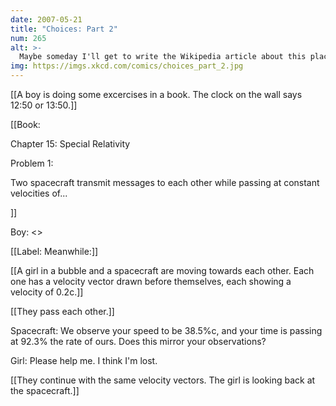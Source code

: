 ```yaml
---
date: 2007-05-21
title: "Choices: Part 2"
num: 265
alt: >-
  Maybe someday I'll get to write the Wikipedia article about this place!  Wait, damn, original research.
img: https://imgs.xkcd.com/comics/choices_part_2.jpg
---
```

[[A boy is doing some excercises in a book. The clock on the wall says 12:50 or 13:50.]]

[[Book:

Chapter 15: Special Relativity

Problem 1:

Two spacecraft transmit messages to each other while passing at constant velocities of...

]]

Boy: <<sigh>>

[[Label: Meanwhile:]]

[[A girl in a bubble and a spacecraft are moving towards each other. Each one has a velocity vector drawn before themselves, each showing a velocity of 0.2c.]]

[[They pass each other.]]

Spacecraft: We observe your speed to be 38.5%c, and your time is passing at 92.3% the rate of ours. Does this mirror your observations?

Girl: Please help me. I think I'm lost.

[[They continue with the same velocity vectors. The girl is looking back at the spacecraft.]]

